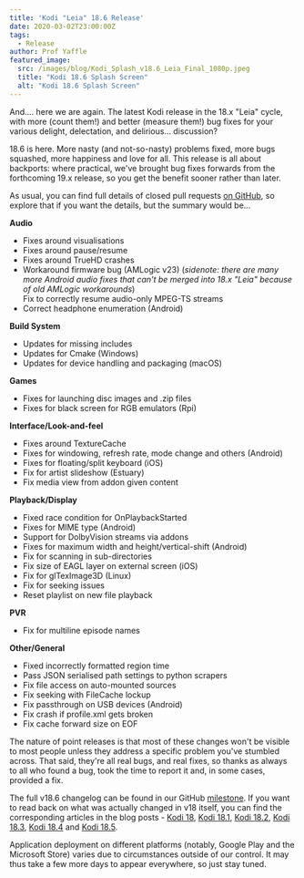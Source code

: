 ```yaml
---
title: 'Kodi "Leia" 18.6 Release'
date: 2020-03-02T23:00:00Z
tags:
  - Release
author: Prof Yaffle
featured_image:
  src: /images/blog/Kodi_Splash_v18.6_Leia_Final_1080p.jpeg
  title: "Kodi 18.6 Splash Screen"
  alt: "Kodi 18.6 Splash Screen"
---
```


And.... here we are again. The latest Kodi release in the 18.x "Leia" cycle, with more (count them!) and better (measure them!) bug fixes for your various delight, delectation, and delirious... discussion?

18.6 is here. More nasty (and not-so-nasty) problems fixed, more bugs squashed, more happiness and love for all. This release is all about backports: where practical, we've brought bug fixes forwards from the forthcoming 19.x release, so you get the benefit sooner rather than later.

As usual, you can find full details of closed pull requests [on GitHub](https://github.com/xbmc/xbmc/pulls?page=1&q=is%3Apr+sort%3Aupdated-desc+milestone%3A%22Leia+18.6%22+label%3A%22v18+Leia%22), so explore that if you want the details, but the summary would be...

**Audio**

- Fixes around visualisations
- Fixes around pause/resume
- Fixes around TrueHD crashes
- Workaround firmware bug (AMLogic v23) (_sidenote: there are many more Android audio fixes that can't be merged into 18.x "Leia" because of old AMLogic workarounds_)  
  Fix to correctly resume audio-only MPEG-TS streams
- Correct headphone enumeration (Android)

**Build System**

- Updates for missing includes
- Updates for Cmake (Windows)
- Updates for device handling and packaging (macOS)

**Games**

- Fixes for launching disc images and .zip files
- Fixes for black screen for RGB emulators (Rpi)

**Interface/Look-and-feel**

- Fixes around TextureCache
- Fixes for windowing, refresh rate, mode change and others (Android)
- Fixes for floating/split keyboard (iOS)
- Fix for artist slideshow (Estuary)
- Fix media view from addon given content

**Playback/Display**

- Fixed race condition for OnPlaybackStarted
- Fixes for MIME type (Android)
- Support for DolbyVision streams via addons
- Fixes for maximum width and height/vertical-shift (Android)
- Fix for scanning in sub-directories
- Fix size of EAGL layer on external screen (iOS)
- Fix for glTexImage3D (Linux)
- Fix for seeking issues
- Reset playlist on new file playback

**PVR**

- Fix for multiline episode names

**Other/General**

- Fixed incorrectly formatted region time
- Pass JSON serialised path settings to python scrapers
- Fix file access on auto-mounted sources
- Fix seeking with FileCache lockup
- Fix passthrough on USB devices (Android)
- Fix crash if profile.xml gets broken
- Fix cache forward size on EOF

The nature of point releases is that most of these changes won't be visible to most people unless they address a specific problem you've stumbled across. That said, they're all real bugs, and real fixes, so thanks as always to all who found a bug, took the time to report it and, in some cases, provided a fix.

The full v18.6 changelog can be found in our GitHub [milestone](https://github.com/xbmc/xbmc/compare/18.5-Leia...18.6-Leia). If you want to read back on what was actually changed in v18 itself, you can find the corresponding articles in the blog posts - [Kodi 18](https://kodi.tv/article/kodi-180), [Kodi 18.1](https://kodi.tv/article/kodi-v181-leia-rc1), [Kodi 18.2](https://kodi.tv/article/kodi-leia-182-release), [Kodi 18.3](https://kodi.tv/article/kodi-leia-183-release), [Kodi 18.4](https://kodi.tv/article/kodi-leia-184-release) and [Kodi 18.5](https://kodi.tv/article/kodi-leia-185-release).

Application deployment on different platforms (notably, Google Play and the Microsoft Store) varies due to circumstances outside of our control. It may thus take a few more days to appear everywhere, so just stay tuned.

